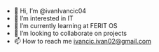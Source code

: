 - 👋 Hi, I’m @ivanIvancic04
- 👀 I’m interested in IT
- 🌱 I’m currently learning at FERIT OS
- 💞️ I’m looking to collaborate on projects
- 📫 How to reach me ivancic.ivan02@gmail.com

<!---
ivanIvancic04/ivanIvancic04 is a ✨ special ✨ repository because its `README.md` (this file) appears on your GitHub profile.
You can click the Preview link to take a look at your changes.
--->

